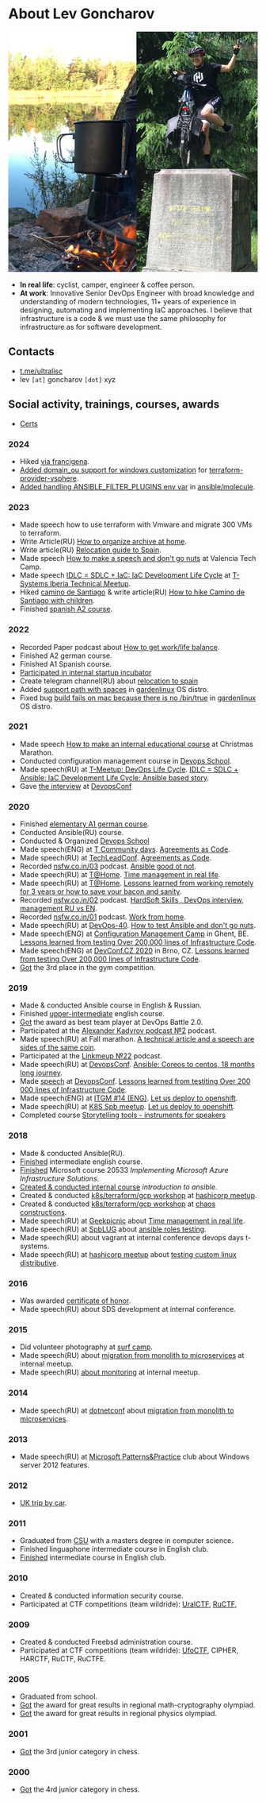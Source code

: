 # About Lev Goncharov

![about](assets/about.png?raw=true)

* **In real life**: cyclist, camper, engineer & coffee person.
* **At work**: Innovative Senior DevOps Engineer with broad knowledge and understanding of modern technologies, 11+ years of experience in designing, automating and implementing IaC approaches. I believe that infrastructure is a code & we must use the same philosophy for infrastructure as for software development.

## Contacts

* [t.me/ultralisc](https://t.me/ultralisc)
* lev `[at]` goncharov `[dot]` xyz

## Social activity, trainings, courses, awards

* [Сerts](certs.md)

### 2024

* Hiked [via francigena](assets/2024_Camino.png?raw=true).
* [Added domain_ou support for windows customization](https://github.com/hashicorp/terraform-provider-vsphere/pull/2181) for [terraform-provider-vsphere](https://github.com/hashicorp/terraform-provider-vsphere).
* [Added handling ANSIBLE_FILTER_PLUGINS env var](https://github.com/ansible/molecule/pull/4135) in [ansible/molecule](https://github.com/ansible/molecule).

### 2023

* Made speech how to use terraform with Vmware and migrate 300 VMs to terraform.
* Write Article(RU) [How to organize archive at home](https://vas3k.club/post/2193574/).
* Write article(RU) [Relocation guide to Spain](https://vas3k.club/post/1941225/).
* Made speech [How to make a speech and don't go nuts](life/how-to-make-speech.md) at Valencia Tech Camp.
* Made speech [IDLC = SDLC + IaC: IaC Development Life Cycle](it/idlc-en.md) at [T-Systems Iberia Technical Meetup](https://www.linkedin.com/posts/tsystems-iberia_technical-meet-up-granadareus-de-t-systems-activity-7132642287020388352-1RoA).
* Hiked [camino de Santiago](assets/2023_Camino.png?raw=true) & write article(RU) [How to hike Camino de Santiago with children](https://vas3k.club/post/19315/).
* Finished [spanish A2 course](assets/2023_EspanolA2.png).

### 2022

* Recorded Paper podcast about [How to get work/life balance](life/remote-work-en.md).
* Finished A2 german course.
* Finished A1 Spanish course.
* [Participated in internal startup incubator](assets/2022_kickbox.png)
* Create telegram channel(RU) about [relocation to spain](https://t.me/lev2tarragona)
* Added [support path with spaces](https://github.com/gardenlinux/gardenlinux/pull/1378) in [gardenlinux](https://github.com/gardenlinux/gardenlinux) OS distro.
* Fixed bug [build fails on mac because there is no /bin/true](https://github.com/gardenlinux/gardenlinux/pull/1156) in [gardenlinux](https://github.com/gardenlinux/gardenlinux) OS distro.

### 2021

* Made speech [How to make an internal educational course](life/how-to-make-speech.md) at Christmas Marathon.
* Conducted configuration management course in [Devops School](https://habr.com/en/company/deutschetelekomitsolutions/blog/521648/).
* Made speech(RU) at [T-Meetup: DevOps Life Cycle](http://devopsconf.io/2021/dt-meetup). [IDLC = SDLC + Ansible: IaC Development Life Cycle: Ansible based story](it/idlc-en.md).
* Gave [the interview](https://www.youtube.com/watch?v=V54ZkGEnzfI) at [DevopsConf](https://devopsconf.io/moscow/2021)

### 2020

* Finished [elementary A1 german course](assets/2021_deutch.jpg?raw=true).
* Conducted Ansible(RU) course.
* Conducted & Organized [Devops School](https://habr.com/en/company/deutschetelekomitsolutions/blog/521648/)
* Made speech(ENG) at [T Community days](https://www.t-systems.com/). [Agreements as Code](it/aac-en.md).
* Made speech(RU) at [TechLeadConf](https://techleadconf.ru/2020/abstracts/6772). [Agreements as Code](it/aac-en.md).
* Recorded [nsfw.co.in/03](https://github.com/nsfw-podcasts/nsfw-coin/blob/master/episodes/03.md) podcast. [Ansible good ot not](https://music.yandex.ru/album/10318378/track/65562747).
* Made speech(RU) at [T@Home](https://www.t-systems.com/). [Time management in real life](life/time-management-irl-en.md).
* Made speech(RU) at [T@Home](https://www.t-systems.com/). [Lessons learned from working remotely for 3 years or how to save your bacon and sanity](life/remote-work-ru.md).
* Recorded [nsfw.co.in/02](https://github.com/nsfw-podcasts/nsfw-coin/blob/master/episodes/02.md) podcast. [HardSoft Skills , DevOps interview, management RU vs EN](https://music.yandex.ru/album/10318378/track/64443722).
* Recorded [nsfw.co.in/01](https://github.com/nsfw-podcasts/nsfw-coin/blob/master/episodes/01.md) podcast. [Work from home](https://music.yandex.ru/album/10318378/track/64324269).
* Made speech(RU) at [DevOps-40](https://www.meetup.com/DevOps-40/events/269140089/). [How to test Ansible and don't go nuts](it/ansible-testing-en.md).
* Made speech(ENG) at [Configuration Management Camp](https://cfp.cfgmgmtcamp.be/2020/talk/VQGZUG/) in Ghent, BE. [Lessons learned from testing Over 200,000 lines of Infrastructure Code](it/200k-iac-en.md).
* Made speech(ENG) at [DevConf.CZ 2020](https://www.devconf.info/cz/) in Brno, CZ. [Lessons learned from testing Over 200,000 lines of Infrastructure Code](it/200k-iac-en.md).
* [Got](assets/2020_gym.jpg) the 3rd place in the gym competition.

### 2019

* Made & conducted Ansible course in English & Russian.
* Finished [upper-intermediate](assets/2020_english.jpg?raw=true) english course.
* [Got](assets/2019_devops_battle.jpg) the award as best team player at DevOps Battle 2.0.
* Participated at the [Alexander Kadyrov podcast №2](https://podcast.kadyrov.dev/senior-yaml-developer/) podcast.
* Made speech(RU) at Fall marathon. [A technical article and a speech are sides of the same coin](life/how-to-make-speech.md).
* Participated at the [Linkmeup №22](https://linkmeup.ru/blog/495.html) podcast.
* Made speech(RU) at [DevopsConf](https://devopsconf.io/moscow/2019/meetups#2331050). [Ansible: Coreos to centos, 18 months long journey](it/coreos2centos-en.md).
* Made [speech](assets/2019_devopsconf.jpg?raw=true) at [DevopsConf](http://devopsconf.io/moscow-rit/2019/abstracts/4906). [Lessons learned from testiting Over 200 000 lines of Infrastructure Code](it/200k-iac-en.md).
* Made speech(ENG) at [ITGM #14 (ENG)](https://piter-united.ru/#rec91713889). [Let us deploy to openshift](it/deploy2openshift-en.md).
* Made speech(RU) at [K8S Spb meetup](https://www.meetup.com/kubernetes-spb/events/258970186/). [Let us deploy to openshift](it/deploy2openshift-en.md).
* Completed course [Storytelling tools - instruments for speakers](assets/2019_storytelling.png?raw=true)

### 2018

* Made & conducted Ansible(RU).
* [Finished](assets/2018_english.jpg?raw=true) intermediate english course.
* [Finished](assets/2018_azure.jpg) Microsoft course 20533 _Implementing Microsoft Azure Infrastructure Solutions_.
* [Created & conducted internal course](assets/2018_ansible.jpg) _introduction to ansible_.
* Created & conducted [k8s/terraform/gcp workshop](https://cloud.mail.ru/public/F193/yjoC7irob) at [hashicorp meetup](https://www.meetup.com/St-Petersburg-Russia-HashiCorp-User-Group/events/253644141/).
* Created & conducted [k8s/terraform/gcp workshop](https://cloud.mail.ru/public/MK6G/DgNtrv5x5) at [chaos constructions](https://chaosconstructions.ru/).
* Made speech(RU) at [Geekpicnic](https://vk.com/geekpicnicspb2018) about [Time management in real life](life/time-management-irl-en.md).
* Made speech(RU) at [SpbLUG](http://spblug.org/) about [ansible roles testing](it/test-ansible-roles-via-testkitchen-inside-hyperv-en.md).
* Made speech(RU) about vagrant at internal conference devops days t-systems.
* Made speech(RU) at [hashicorp meetup](https://www.meetup.com/St-Petersburg-Russia-HashiCorp-User-Group/events/247154437/) about [testing custom linux distributive]((it/how-to-test-custom-os-distr-en.md)).

### 2016

* Was awarded [certificate of honor](assets/2016_rcntec.jpg).
* Made speech(RU) about SDS development at internal conference.

### 2015

* Did volunteer photography at [surf camp](https://vk.com/aloha74).
* Made speech(RU) about [migration from monolith to microservices](it/monolith-to-microservices.md) at internal meetup.
* Made speech(RU) [about monitoring](it/about-monitoring-ru.md) at internal meetup.

### 2014

* Made speech(RU) at [dotnetconf](http://dotnetconf.ru/materialy/monitoringandalerting) about [migration from monolith to microservices](it/monolith-to-microservices.md).

### 2013

* Made speech(RU) at [Microsoft Patterns&Practice](http://ineta.ru/MPPC/Meeting/2013-03-20-18-30) club about Windows server 2012 features.

### 2012

* [UK trip by car](life/UK-trip-by-car.md).

### 2011

* Graduated from [CSU](http://www.csu.ru/) with a  masters degree in computer science.
* Finished linguaphone intermediate course in English club.
* [Finished](assets/2011_english.jpg) intermediate course in English club.

### 2010

* Created & conducted information security course.
* Participated at CTF competitions (team wildride): [UralCTF](assets/2010_uralctf.jpg), [RuCTF](assets/2010_ructf.jpg),

### 2009

* Created & conducted Freebsd administration course.
* Participated at CTF competitions (team wildride): [UfoCTF](assets/2009_ufoctf.jpg), CIPHER, HARCTF, RuCTF, RuCTFE.

### 2005

* Graduated from school.
* [Got](assets/2005_crypto.jpg) the award for great results in regional math-cryptography olympiad.
* [Got](assets/2005_base.jpg) the award for great results in regional physics olympiad.

### 2001

* [Got](assets/2001_chess.jpg) the 3rd junior category in chess.

### 2000

* [Got](assets/2001_chess.jpg) the 4rd junior category in chess.
